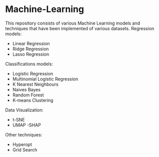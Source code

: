 # Machine-Learning

This repository consists of various Machine Learning models and techniques that have been implemented of various datasets.
Regression models:
- Linear Regression
- Ridge Regression 
- Lasso Regression

Classifications models:
- Logistic Regression 
- Multinomial Logistic Regression
- K Nearest Neighbours
- Naives Bayes
- Random Forest
- K-means Clustering

Data Visualization:
- t-SNE
- UMAP
-SHAP

Other techniques:
- Hyperopt
- Grid Search
